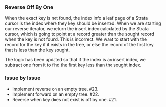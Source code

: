 ### Reverse Off By One

When the exact key is not found, the index info a leaf page of a Strata cursor
is the index where they key should be inserted. When we are starting our reverse
iterator, we return the insert index calculated by the Strata cursor, which is
going to point at a record greater than the sought record when the key is not
found. This is incorrect. We want to start with the record for the key if it
exists in the tree, or else the record of the first key that is less than the
key sought.

The logic has been updated so that if the index is an insert index, we subtract
one from it to find the first key less than the sought index.

### Issue by Issue

 * Implement reverse on an empty tree. #23.
 * Implement forward on an empty tree. #22.
 * Reverse when key does not exist is off by one. #21.
